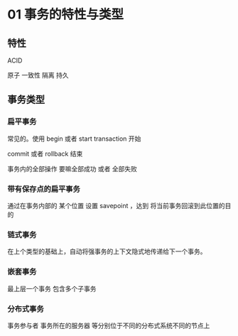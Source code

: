 # 01 事务的特性与类型

## 特性

ACID

原子 一致性 隔离 持久

## 事务类型

### 扁平事务

常见的。使用 begin  或者 start transaction    开始

commit 或者 rollback 结束

事务内的全部操作 要嘛全部成功 或者 全部失败

### 带有保存点的扁平事务

通过在事务内部的 某个位置 设置 savepoint ，达到 将当前事务回滚到此位置的目的

### 链式事务

在上个类型的基础上，自动将强事务的上下文隐式地传递给下一个事务。

### 嵌套事务

最上层一个事务  包含多个子事务

### 分布式事务

事务参与者 事务所在的服务器 等分别位于不同的分布式系统不同的节点上
